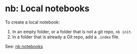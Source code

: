 # nb: Local notebooks

To create a local notebook:

1. In an empty folder, or a folder that is not a git repo, `nb init`.
2. In a folder that is already a Git repo, add a `.index` file.

See: [nb notebooks](https://xwmx.github.io/nb/#-notebooks)



